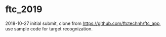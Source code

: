 # ftc_2019
2018-10-27 initial submit, clone from https://github.com/ftctechnh/ftc_app, use sample code for target recognization.
